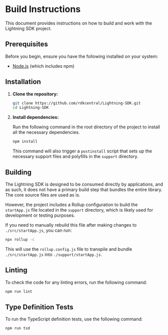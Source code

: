 # Build Instructions

This document provides instructions on how to build and work with the Lightning SDK project.

## Prerequisites

Before you begin, ensure you have the following installed on your system:

- [Node.js](https://nodejs.org/) (which includes npm)

## Installation

1.  **Clone the repository:**

    ```bash
    git clone https://github.com/rdkcentral/Lightning-SDK.git
    cd Lightning-SDK
    ```

2.  **Install dependencies:**

    Run the following command in the root directory of the project to install all the necessary dependencies.

    ```bash
    npm install
    ```

    This command will also trigger a `postinstall` script that sets up the necessary support files and polyfills in the `support` directory.

## Building

The Lightning SDK is designed to be consumed directly by applications, and as such, it does not have a primary build step that bundles the entire library. The core source files are used as is.

However, the project includes a Rollup configuration to build the `startApp.js` file located in the `support` directory, which is likely used for development or testing purposes.

If you need to manually rebuild this file after making changes to `./src/startApp.js`, you can run:

```bash
npx rollup -c
```

This will use the `rollup.config.js` file to transpile and bundle `./src/startApp.js` into `./support/startApp.js`.

## Linting

To check the code for any linting errors, run the following command:

```bash
npm run lint
```

## Type Definition Tests

To run the TypeScript definition tests, use the following command:

```bash
npm run tsd
```
